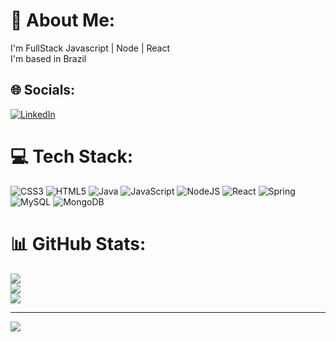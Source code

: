 # 💫 About Me:
I'm FullStack Javascript | Node | React <br>I'm based in Brazil


## 🌐 Socials:
[![LinkedIn](https://img.shields.io/badge/LinkedIn-%230077B5.svg?logo=linkedin&logoColor=white)](https://linkedin.com/in/https://www.linkedin.com/in/gustavo-germano-158908178/) 

# 💻 Tech Stack:
![CSS3](https://img.shields.io/badge/css3-%231572B6.svg?style=for-the-badge&logo=css3&logoColor=white) ![HTML5](https://img.shields.io/badge/html5-%23E34F26.svg?style=for-the-badge&logo=html5&logoColor=white) ![Java](https://img.shields.io/badge/java-%23ED8B00.svg?style=for-the-badge&logo=java&logoColor=white) ![JavaScript](https://img.shields.io/badge/javascript-%23323330.svg?style=for-the-badge&logo=javascript&logoColor=%23F7DF1E) ![NodeJS](https://img.shields.io/badge/node.js-6DA55F?style=for-the-badge&logo=node.js&logoColor=white) ![React](https://img.shields.io/badge/react-%2320232a.svg?style=for-the-badge&logo=react&logoColor=%2361DAFB) ![Spring](https://img.shields.io/badge/spring-%236DB33F.svg?style=for-the-badge&logo=spring&logoColor=white) ![MySQL](https://img.shields.io/badge/mysql-%2300f.svg?style=for-the-badge&logo=mysql&logoColor=white) ![MongoDB](https://img.shields.io/badge/MongoDB-%234ea94b.svg?style=for-the-badge&logo=mongodb&logoColor=white)
# 📊 GitHub Stats:
![](https://github-readme-stats.vercel.app/api?username=gustavogermano&theme=dark&hide_border=false&include_all_commits=true&count_private=false)<br/>
![](https://github-readme-streak-stats.herokuapp.com/?user=gustavogermano&theme=dark&hide_border=false)<br/>
![](https://github-readme-stats.vercel.app/api/top-langs/?username=gustavogermano&theme=dark&hide_border=false&include_all_commits=true&count_private=false&layout=compact)

---
[![](https://visitcount.itsvg.in/api?id=gustavogermano&icon=0&color=0)](https://visitcount.itsvg.in)

<!-- Proudly created with GPRM ( https://gprm.itsvg.in ) -->
